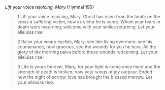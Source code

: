 _Lift your voice rejoicing, Mary_ (Hymnal 190)

> 1
Lift your voice rejoicing, Mary,
Christ has risen from the tomb;
on the cross a suffering victim,
now as victor he is come.
Whom your tears in death were mourning,
welcome with your smiles returning.
Let your alleluias rise!

> 2
Raise your weary eyelids, Mary,
see him living evermore;
see his countenance, how gracious,
see the wounds for you he bore.
All the glory of the morning
pales before those wounds redeeming.
Let your alleluias rise!

> 3
Life is yours for ever, Mary,
for your light is come once more
and the strength of death is broken;
now your songs of joy outpour.
Ended now the night of sorrow,
love has brought the blessed morrow.
Let your alleluias rise.
